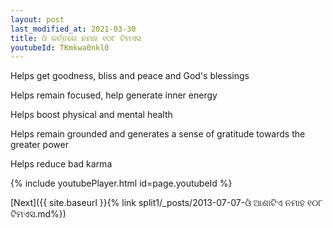 ```yaml
---
layout: post
last_modified_at: 2021-03-30
title: ଓଁ କର୍ତ୍ତରେ ନମାହ ୧୦୮ ଟିମଏସ
youtubeId: TKmkwa0nkl0
---
```

 
 
Helps get goodness, bliss and peace and God's blessings
 
Helps remain focused, help generate inner energy 
 
Helps boost physical and mental health 
 
Helps remain grounded and generates a sense of gratitude towards the greater power 
 
Helps reduce bad karma
 
 
 
 


{% include youtubePlayer.html id=page.youtubeId %}
 
[Next]({{ site.baseurl }}{% link  split1/_posts/2013-07-07-ଓଁ ଆଶାଟିଏ ନମାହ ୧୦୮ ଟିମଏସ.md%})
 

